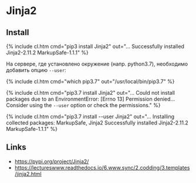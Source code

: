# Jinja2

## Install

{% include cl.htm cmd="pip3 install Jinja2"
out="...
Successfully installed Jinja2-2.11.2 MarkupSafe-1.1.1" %}

На сервере, где установлено окружение (напр. python3.7), необходимо добавить опцию `--user`:

{% include cl.htm cmd="which pip3.7"
out="/usr/local/bin/pip3.7" %}

{% include cl.htm cmd="pip3.7 install Jinja2"
out="...
Could not install packages due to an EnvironmentError: [Errno 13] Permission denied...
Consider using the `--user` option or check the permissions." %}

{% include cl.htm cmd="pip3.7 install --user Jinja2"
out="...
Installing collected packages: MarkupSafe, Jinja2
Successfully installed Jinja2-2.11.2 MarkupSafe-1.1.1" %}

## Links

- https://pypi.org/project/Jinja2/
- <https://lectureswww.readthedocs.io/6.www.sync/2.codding/3.templates/jinja2.html>

